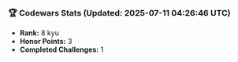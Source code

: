 ### 🏆 Codewars Stats (Updated: 2025-07-11 04:26:46 UTC)

- **Rank:** 8 kyu
- **Honor Points:** 3
- **Completed Challenges:** 1
